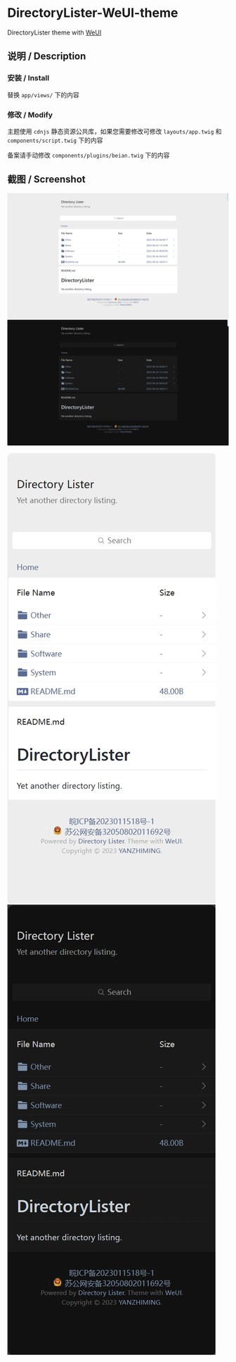# DirectoryLister-WeUI-theme
DirectoryLister theme with [WeUI](https://weui.io/)

## 说明 / Description

### 安装 / Install

替换 `app/views/` 下的内容

### 修改 / Modify

主题使用 `cdnjs` 静态资源公共库，如果您需要修改可修改 `layouts/app.twig` 和 `components/script.twig` 下的内容

备案请手动修改 `components/plugins/beian.twig` 下的内容

## 截图 / Screenshot

![PC-Light.png](Screenshot/PC-Light.png)
![PC-Dark.png](Screenshot/PC-Dark.png)

![M-Light.png](Screenshot/M-Light.png)
![M-Dark.png](Screenshot/M-Dark.png)
